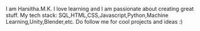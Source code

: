 I am Harsitha.M.K.
I love learning and I am passionate about creating great stuff.
My tech stack:
SQL,HTML,CSS,Javascript,Python,Machine Learning,Unity,Blender,etc.
Do follow me for cool projects and ideas :)


<!---
Harsitha-Mohankumar/Harsitha-Mohankumar is a ✨ special ✨ repository because its `README.md` (this file) appears on your GitHub profile.
You can click the Preview link to take a look at your changes.
--->
